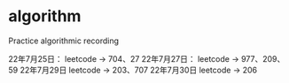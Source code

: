 # algorithm
Practice algorithmic recording

22年7月25日：
	leetcode -> 704、27
22年7月27日：
	leetcode -> 977、209、59
22年7月29日
	leetcode -> 203、707
22年7月30日
	leetcode -> 206